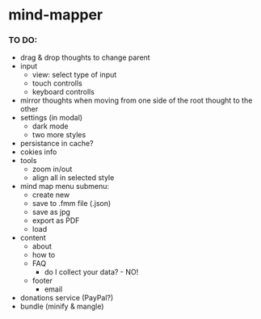 # mind-mapper

### TO DO:
- drag & drop thoughts to change parent
- input
    - view: select type of input
    - touch controlls
    - keyboard controlls
- mirror thoughts when moving from one side of the root thought to the other
- settings (in modal)
    - dark mode
    - two more styles
- persistance in cache?
- cokies info
- tools
    - zoom in/out
    - align all in selected style
- mind map menu submenu:
    - create new
    - save to .fmm file (.json)
    - save as jpg
    - export as PDF
    - load
- content
    - about
    - how to
    - FAQ
        - do I collect your data? - NO!
    - footer
        - email
- donations service (PayPal?)
- bundle (minify & mangle)
